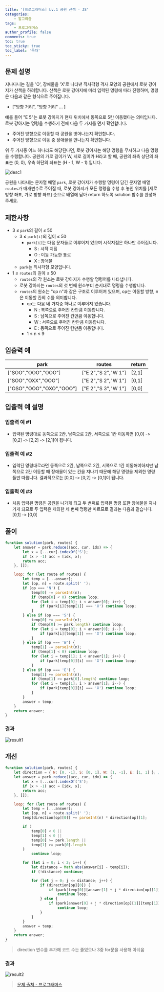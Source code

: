 ```yaml
---
title: '[프로그래머스] Lv.1 공원 산책 - JS'
categories:
    - 알고리즘
tags:
    - 프로그래머스
author_profile: false
comments: true
toc: true
toc_sticky: true
toc_label: '목차'
---
```


## 문제 설명

지나다니는 길을 'O', 장애물을 'X'로 나타낸 직사각형 격자 모양의 공원에서 로봇 강아지가 산책을 하려합니다. 산책은 로봇 강아지에 미리 입력된 명령에 따라 진행하며, 명령은 다음과 같은 형식으로 주어집니다.

-   ["방향 거리", "방향 거리" … ]

예를 들어 "E 5"는 로봇 강아지가 현재 위치에서 동쪽으로 5칸 이동했다는 의미입니다. 로봇 강아지는 명령을 수행하기 전에 다음 두 가지를 먼저 확인합니다.

-   주어진 방향으로 이동할 때 공원을 벗어나는지 확인합니다.
-   주어진 방향으로 이동 중 장애물을 만나는지 확인합니다.

위 두 가지중 어느 하나라도 해당된다면, 로봇 강아지는 해당 명령을 무시하고 다음 명령을 수행합니다.
공원의 가로 길이가 W, 세로 길이가 H라고 할 때, 공원의 좌측 상단의 좌표는 (0, 0), 우측 하단의 좌표는 (H - 1, W - 1) 입니다.

![desc1](/assets/images/2023/09/24/algorithm-76-desc1.png)

공원을 나타내는 문자열 배열 `park`, 로봇 강아지가 수행할 명령이 담긴 문자열 배열 `routes`가 매개변수로 주어질 때, 로봇 강아지가 모든 명령을 수행 후 놓인 위치를 [세로 방향 좌표, 가로 방향 좌표] 순으로 배열에 담아 return 하도록 solution 함수를 완성해주세요.

## 제한사항

-   3 ≤ `park`의 길이 ≤ 50
    -   3 ≤ `park[i]`의 길이 ≤ 50
        -   `park[i]`는 다음 문자들로 이루어져 있으며 시작지점은 하나만 주어집니다.
            -   S : 시작 지점
            -   O : 이동 가능한 통로
            -   X : 장애물
    -   `park`는 직사각형 모양입니다.
-   1 ≤ `routes`의 길이 ≤ 50
    -   `routes`의 각 원소는 로봇 강아지가 수행할 명령어를 나타냅니다.
    -   로봇 강아지는 `routes`의 첫 번째 원소부터 순서대로 명령을 수행합니다.
    -   `routes`의 원소는 "op n"과 같은 구조로 이루어져 있으며, op는 이동할 방향, n은 이동할 칸의 수를 의미합니다.
        -   op는 다음 네 가지중 하나로 이루어져 있습니다.
            -   N : 북쪽으로 주어진 칸만큼 이동합니다.
            -   S : 남쪽으로 주어진 칸만큼 이동합니다.
            -   W : 서쪽으로 주어진 칸만큼 이동합니다.
            -   E : 동쪽으로 주어진 칸만큼 이동합니다.
        -   1 ≤ n ≤ 9

## 입출력 예

| park                      | routes              | return |
| ------------------------- | ------------------- | ------ |
| ["SOO","OOO","OOO"]       | ["E 2","S 2","W 1"] | [2,1]  |
| ["SOO","OXX","OOO"]       | ["E 2","S 2","W 1"] | [0,1]  |
| ["OSO","OOO","OXO","OOO"] | ["E 2","S 3","W 1"] | [0,0]  |

## 입출력 예 설명

### 입출력 예 #1

-   입력된 명령대로 동쪽으로 2칸, 남쪽으로 2칸, 서쪽으로 1칸 이동하면 [0,0] -> [0,2] -> [2,2] -> [2,1]이 됩니다.

### 입출력 예 #2

-   입력된 명령대로라면 동쪽으로 2칸, 남쪽으로 2칸, 서쪽으로 1칸 이동해야하지만 남쪽으로 2칸 이동할 때 장애물이 있는 칸을 지나기 때문에 해당 명령을 제외한 명령들만 따릅니다. 결과적으로는 [0,0] -> [0,2] -> [0,1]이 됩니다.

### 입출력 예 #3

-   처음 입력된 명령은 공원을 나가게 되고 두 번째로 입력된 명령 또한 장애물을 지나가게 되므로 두 입력은 제외한 세 번째 명령만 따르므로 결과는 다음과 같습니다. [0,1] -> [0,0]

## 풀이

```javascript
function solution(park, routes) {
    let answer = park.reduce((acc, cur, idx) => {
        let x = [...cur].indexOf('S');
        if (x > -1) acc = [idx, x];
        return acc;
    }, []);

    loop: for (let route of routes) {
        let temp = [...answer];
        let [op, n] = route.split(' ');
        if (op === 'N') {
            temp[0] -= parseInt(n);
            if (temp[0] < 0) continue loop;
            for (let i = temp[0]; i < answer[0]; i++) {
                if (park[i][temp[1]] === 'X') continue loop;
            }
        } else if (op === 'S') {
            temp[0] += parseInt(n);
            if (temp[0] >= park.length) continue loop;
            for (let i = temp[0]; i > answer[0]; i--) {
                if (park[i][temp[1]] === 'X') continue loop;
            }
        } else if (op === 'W') {
            temp[1] -= parseInt(n);
            if (temp[1] < 0) continue loop;
            for (let i = temp[1]; i < answer[1]; i++) {
                if (park[temp[0]][i] === 'X') continue loop;
            }
        } else if (op === 'E') {
            temp[1] += parseInt(n);
            if (temp[1] >= park[0].length) continue loop;
            for (let i = temp[1]; i > answer[1]; i--) {
                if (park[temp[0]][i] === 'X') continue loop;
            }
        }
        answer = temp;
    }
    return answer;
}
```

### 결과

![result1](/assets/images/2023/09/24/algorithm-76-result1.png)

## 개선

```javascript
function solution(park, routes) {
    let direction = { N: [0, -1], S: [0, 1], W: [1, -1], E: [1, 1] }; // [xy, +-]
    let answer = park.reduce((acc, cur, idx) => {
        let x = [...cur].indexOf('S');
        if (x > -1) acc = [idx, x];
        return acc;
    }, []);

    loop: for (let route of routes) {
        let temp = [...answer];
        let [op, n] = route.split(' ');
        temp[direction[op][0]] += parseInt(n) * direction[op][1];

        if (
            temp[0] < 0 ||
            temp[1] < 0 ||
            temp[0] >= park.length ||
            temp[1] >= park[0].length
        )
            continue loop;

        for (let i = 0; i < 2; i++) {
            let distance = Math.abs(answer[i] - temp[i]);
            if (!distance) continue;

            for (let j = 0; j <= distance; j++) {
                if (direction[op][0]) {
                    if (park[temp[0]][answer[1] + j * direction[op][1]] === 'X')
                        continue loop;
                } else {
                    if (park[answer[0] + j * direction[op][1]][temp[1]] === 'X')
                        continue loop;
                }
            }
        }
        answer = temp;
    }
    return answer;
}
```

> direction 변수를 추가해 코드 수는 줄였으나 3중 for문을 사용해 아쉬움

### 결과

![result2](/assets/images/2023/09/24/algorithm-76-result2.png)

> [문제 출처 - 프로그래머스](https://school.programmers.co.kr/learn/courses/30/lessons/172928)
